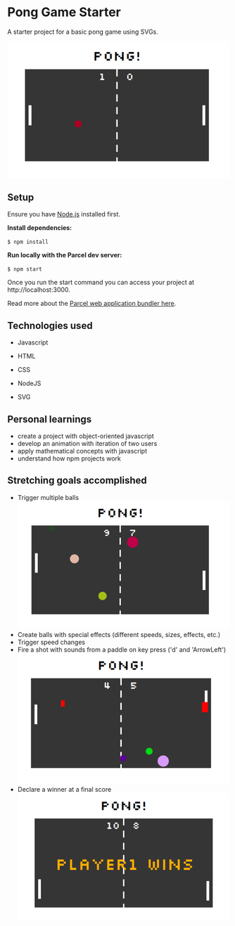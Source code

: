 # Pong Game Starter

A starter project for a basic pong game using SVGs.

![](pong-game-2.png)

## Setup

Ensure you have [Node.js](https://nodejs.org/en/) installed first.

**Install dependencies:**

`$ npm install`

**Run locally with the Parcel dev server:**

`$ npm start`

Once you run the start command you can access your project at http://localhost:3000.

Read more about the [Parcel web application bundler here](https://parceljs.org/).

## Technologies used

* Javascript

* HTML

* CSS

* NodeJS

* SVG

## Personal learnings

- create a project with object-oriented javascript
- develop an animation with iteration of two users
- apply mathematical concepts with javascript
- understand how npm projects work

## Stretching goals accomplished

- Trigger multiple balls ![](pong-game-3.png)
- Create balls with special effects (different speeds, sizes, effects, etc.)
- Trigger speed changes
- Fire a shot with sounds from a paddle on key press ('d' and 'ArrowLeft') ![](pong-game-4.png)
- Declare a winner at a final score ![](pong-game-1.png)
